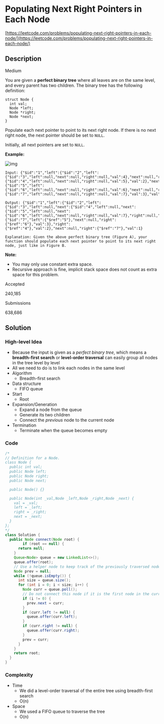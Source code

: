# Populating Next Right Pointers in Each Node

[https://leetcode.com/problems/populating-next-right-pointers-in-each-node/](https://leetcode.com/problems/populating-next-right-pointers-in-each-node/)

## Description

Medium

You are given a **perfect binary tree** where all leaves are on the same level, and every parent has two children. The binary tree has the following definition:

```
struct Node {
  int val;
  Node *left;
  Node *right;
  Node *next;
}
```

Populate each next pointer to point to its next right node. If there is no next right node, the next pointer should be set to `NULL`.

Initially, all next pointers are set to `NULL`.

 

**Example:**

![img](https://assets.leetcode.com/uploads/2019/02/14/116_sample.png)

```
Input: {"$id":"1","left":{"$id":"2","left":{"$id":"3","left":null,"next":null,"right":null,"val":4},"next":null,"right":{"$id":"4","left":null,"next":null,"right":null,"val":5},"val":2},"next":null,"right":{"$id":"5","left":{"$id":"6","left":null,"next":null,"right":null,"val":6},"next":null,"right":{"$id":"7","left":null,"next":null,"right":null,"val":7},"val":3},"val":1}

Output: {"$id":"1","left":{"$id":"2","left":{"$id":"3","left":null,"next":{"$id":"4","left":null,"next":{"$id":"5","left":null,"next":{"$id":"6","left":null,"next":null,"right":null,"val":7},"right":null,"val":6},"right":null,"val":5},"right":null,"val":4},"next":{"$id":"7","left":{"$ref":"5"},"next":null,"right":{"$ref":"6"},"val":3},"right":{"$ref":"4"},"val":2},"next":null,"right":{"$ref":"7"},"val":1}

Explanation: Given the above perfect binary tree (Figure A), your function should populate each next pointer to point to its next right node, just like in Figure B.
```

 

**Note:**

- You may only use constant extra space.
- Recursive approach is fine, implicit stack space does not count as extra space for this problem.

Accepted

240,185

Submissions

638,686

## Solution

### High-level Idea

- Because the input is given as a *perfect binary tree*, which means a **breadth-first search** or **level-order traversal** can easily group all nodes in the tree level by level
- All we need to do is to link each nodes in the same level
- Algorithm
  - Breadth-first search
- Data structure
  - FIFO queue
- Start
  - Root
- Expansion/Generation
  - Expand a node from the queue
  - Generate its two children
  - Connect the *previous* node to the current node
- Termination
  - Terminate when the queue becomes empty

### Code

```java
/*
// Definition for a Node.
class Node {
  public int val;
  public Node left;
  public Node right;
  public Node next;

  public Node() {}

  public Node(int _val,Node _left,Node _right,Node _next) {
    val = _val;
    left = _left;
    right = _right;
    next = _next;
  }
};
*/
class Solution {
  public Node connect(Node root) {
		if (root == null) {
      return null;
    }
    Queue<Node> queue = new LinkedList<>();
    queue.offer(root);
    // Use a helper node to keep track of the previously traversed node
    Node prev = null;
    while (!queue.isEmpty()) {
      int size = queue.size();
      for (int i = 0; i < size; i++) {
        Node curr = queue.poll();
        // Do not connect this node if it is the first node in the current level
        if (i != 0) {
          prev.next = curr;
        }
        if (curr.left != null) {
          queue.offer(curr.left);
        }
        if (curr.right != null) {
          queue.offer(curr.right);
        }
        prev = curr;
      }
    }
    return root;
  }
}
```

### Complexity

- Time
  - We did a level-order traversal of the entire tree using breadth-first search
  - O(n)
- Space
  - We used a FIFO queue to traverse the tree
  - O(n)
